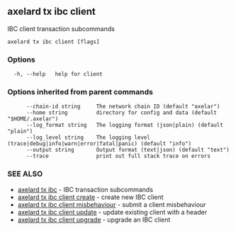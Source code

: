 ## axelard tx ibc client

IBC client transaction subcommands

```
axelard tx ibc client [flags]
```

### Options

```
  -h, --help   help for client
```

### Options inherited from parent commands

```
      --chain-id string     The network chain ID (default "axelar")
      --home string         directory for config and data (default "$HOME/.axelar")
      --log_format string   The logging format (json|plain) (default "plain")
      --log_level string    The logging level (trace|debug|info|warn|error|fatal|panic) (default "info")
      --output string       Output format (text|json) (default "text")
      --trace               print out full stack trace on errors
```

### SEE ALSO

- [axelard tx ibc](/cli-docs/v0_31_1/axelard_tx_ibc) - IBC transaction subcommands
- [axelard tx ibc client create](/cli-docs/v0_31_1/axelard_tx_ibc_client_create) - create new IBC client
- [axelard tx ibc client misbehaviour](/cli-docs/v0_31_1/axelard_tx_ibc_client_misbehaviour) - submit a client misbehaviour
- [axelard tx ibc client update](/cli-docs/v0_31_1/axelard_tx_ibc_client_update) - update existing client with a header
- [axelard tx ibc client upgrade](/cli-docs/v0_31_1/axelard_tx_ibc_client_upgrade) - upgrade an IBC client

